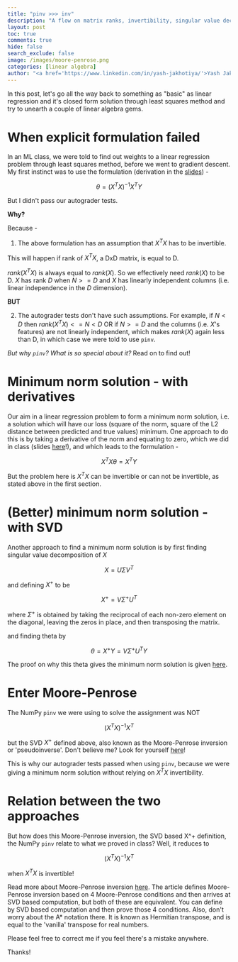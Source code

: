 ```yaml
---
title: "pinv >>> inv"
description: "A flow on matrix ranks, invertibility, singular value decomposition, Moore-Penrose inverse and the least squares method"
layout: post
toc: true
comments: true
hide: false
search_exclude: false
image: /images/moore-penrose.png
categories: [linear algebra]
author: "<a href='https://www.linkedin.com/in/yash-jakhotiya/'>Yash Jakhotiya</a>"
---
```

In this post, let's go all the way back to something as "basic" as linear regression and it's closed form solution through least squares method and try to unearth a couple of linear algebra gems.

# When explicit formulation failed
In an ML class, we were told to find out weights to a linear regression problem through least squares method, before we went to gradient descent. My first instinct was to use the formulation (derivation in the [slides](https://mahdi-roozbahani.github.io/CS46417641-fall2021/course/15-linear-regression-note.pdf)) - 

$$\theta = (X^TX)^{-1}X^TY$$

But I didn't pass our autograder tests.

**Why?**

Because - 

1. The above formulation has an assumption that $X^TX$ has to be invertible. 

This will happen if rank of $X^TX$, a DxD matrix, is equal to D. 

 $rank(X^TX)$ is always equal to  $rank(X)$. So we effectively need  $rank(X)$ to be D.  $X$ has rank  $D$ when $N >= D$ and  $X$ has linearly independent columns (i.e. linear independence in the  $D$ dimension).

**BUT**

2. The autograder tests don't have such assumptions. For example, if $N < D$ then $rank(X^TX) <= N < D$ OR if $N >= D$ and the columns (i.e. $X$'s features) are not linearly independent, which makes  $rank(X)$ again less than D, in which case we were told to use `pinv`.

_But why `pinv`? What is so special about it?_ Read on to find out!

# Minimum norm solution - with derivatives
Our aim in a linear regression problem to form a minimum norm solution, i.e. a solution which will have our loss (square of the norm, square of the L2 distance between predicted and true values) minimum. One approach to do this is by taking a derivative of the norm and equating to zero, which we did in class (slides [here](https://mahdi-roozbahani.github.io/CS46417641-fall2021/course/15-linear-regression-note.pdf)!), and which leads to the formulation - 

$$X^TX\theta = X^TY$$

But the problem here is $X^TX$ can be invertible or can not be invertible, as stated above in the first section.

# (Better) minimum norm solution - with SVD
Another approach to find a minimum norm solution is by first finding singular value decomposition of  $X$ 

$$X = UΣV^T$$

and defining $X^+$ to be 

$$X^+=VΣ^+U^T$$

where $Σ^+$ is obtained by taking the reciprocal of each non-zero element on the diagonal, leaving the zeros in place, and then transposing the matrix.

and finding theta by 

$$\theta = X^+Y = VΣ^+U^TY$$

The proof on why this theta gives the minimum norm solution is given [here](http://web.cs.ucla.edu/~chohsieh/teaching/CS260_Winter2019/notes_linearregression.pdf).

# Enter Moore-Penrose
The NumPy `pinv` we were using to solve the assignment was NOT

$$(X^TX)^{-1}X^T$$

but the SVD $X^+$ defined above, also known as the Moore-Penrose inversion or 'pseudoinverse'. Don't believe me? Look for yourself [here](https://numpy.org/doc/stable/reference/generated/numpy.linalg.`pinv`.html)!

This is why our autograder tests passed when using `pinv`, because we were giving a minimum norm solution without relying on $X^TX$ invertibility.

# Relation between the two approaches
But how does this Moore-Penrose inversion, the SVD based X^+ definition, the NumPy `pinv` relate to what we proved in class? Well, it reduces to  

$$(X^TX)^{-1}X^T$$

when $X^TX$ is invertible!

Read more about Moore-Penrose inversion [here](https://en.wikipedia.org/wiki/Moore%E2%80%93Penrose_inverse). The article defines Moore-Penrose inversion based on 4 Moore-Penrose conditions and then arrives at SVD based computation, but both of these are equivalent. You can define by SVD based computation and then prove those 4 conditions. Also, don't worry about the A* notation there. It is known as Hermitian transpose, and is equal to the 'vanilla' transpose for real numbers.

Please feel free to correct me if you feel there's a mistake anywhere.

Thanks!